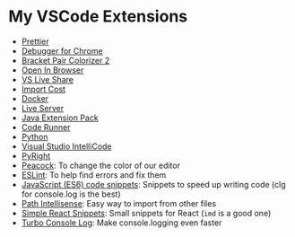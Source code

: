 # My VSCode Extensions

* [Prettier](https://marketplace.visualstudio.com/items?itemName=esbenp.prettier-vscode)
* [Debugger for Chrome](https://marketplace.visualstudio.com/items?itemName=msjsdiag.debugger-for-chrome)
* [Bracket Pair Colorizer 2](https://marketplace.visualstudio.com/items?itemName=CoenraadS.bracket-pair-colorizer-2)
* [Open In Browser](https://marketplace.visualstudio.com/items?itemName=techer.open-in-browser)
* [VS Live Share](https://marketplace.visualstudio.com/items?itemName=ms-vsliveshare.vsliveshare)
* [Import Cost](https://marketplace.visualstudio.com/items?itemName=wix.vscode-import-cost)
* [Docker](https://marketplace.visualstudio.com/items?itemName=PeterJausovec.vscode-docker)
* [Live Server](https://marketplace.visualstudio.com/items?itemName=ritwickdey.LiveServer)
* [Java Extension Pack](https://marketplace.visualstudio.com/items?itemName=vscjava.vscode-java-pack)
* [Code Runner](https://marketplace.visualstudio.com/items?itemName=formulahendry.code-runner)
* [Python](https://marketplace.visualstudio.com/items?itemName=ms-python.python)
* [Visual Studio IntelliCode](https://marketplace.visualstudio.com/items?itemName=VisualStudioExptTeam.vscodeintellicode)
* [PyRight](https://marketplace.visualstudio.com/items?itemName=ms-pyright.pyright)
* [Peacock](https://marketplace.visualstudio.com/items?itemName=johnpapa.vscode-peacock): To change the color of our editor
* [ESLint](https://marketplace.visualstudio.com/items?itemName=dbaeumer.vscode-eslint): To help find errors and fix them
* [JavaScript (ES6) code snippets](https://marketplace.visualstudio.com/items?itemName=xabikos.JavaScriptSnippets): Snippets to speed up writing code (clg for console.log is the best)
* [Path Intellisense](https://marketplace.visualstudio.com/items?itemName=christian-kohler.path-intellisense): Easy way to import from other files
* [Simple React Snippets](https://marketplace.visualstudio.com/items?itemName=burkeholland.simple-react-snippets): Small snippets for React (`imd` is a good one)
* [Turbo Console Log](https://marketplace.visualstudio.com/items?itemName=ChakrounAnas.turbo-console-log): Make console.logging even faster
